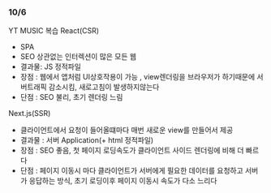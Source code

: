 ### 10/6
YT MUSIC 복습 
React(CSR)
- SPA 
- SEO 상관없는 인터렉션이 많은 모든 웹
- 결과물: JS 정적파일
- 장점 : 웹에서 앱처럼 UI상호작용이 가능 , view렌더링을 브라우저가 하기때문에 서버트래픽 감소시킴, 새로고침이 발생하지않는다
- 단점 : SEO 불리, 초기 렌더링 느림


Next.js(SSR)
- 클라이언트에서 요청이 들어올떄마다 매번 새로운 view를 만들어서 제공
- 결과물 : 서버 Application(+ html 정적파일) 
- 장점 : SEO 좋음, 첫 페이지 로딩속도가 클라이언트 사이드 렌더링에 비해 더 빠르다 
- 단점 : 페이지 이동시 마다 클라이언트가 서버에게 필요한 데이터를 요청하고 서버가 응답하는 방식, 초기 로딩이후 페이지 이동시 속도가 다소 느리다 